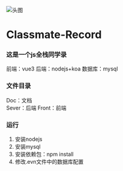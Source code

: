 ![头图](https://image.tmdb.org/t/p/original/pSDm8eSxP2QhEy3fq9rPaEWbqVk.png)
# Classmate-Record
### 这是一个js全栈同学录
前端：vue3
后端：nodejs+koa
数据库：mysql

### 文件目录
Doc：文档</br>
Sever：后端
Front：前端

### 运行
1. 安装nodejs
2. 安装mysql
3. 安装依赖包：npm install  
4. 修改.evn文件中的数据库配置